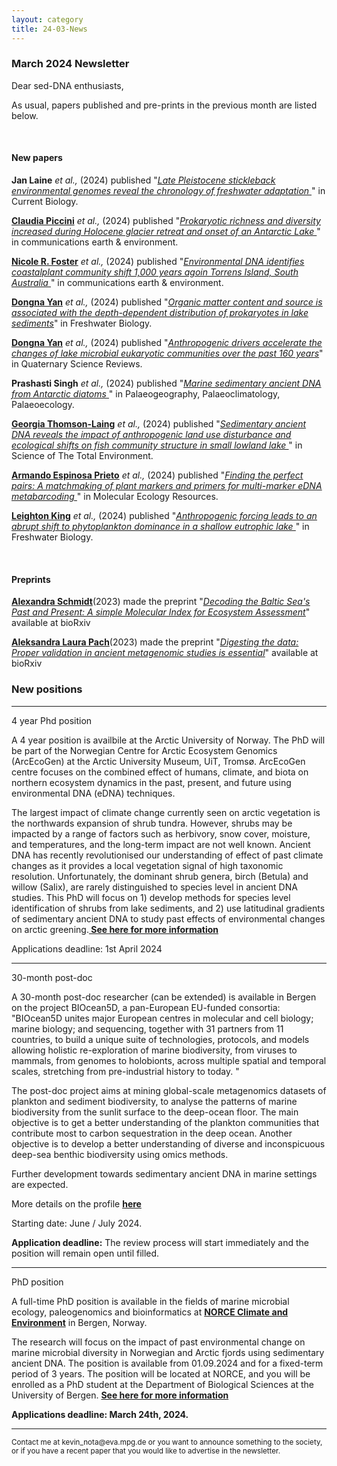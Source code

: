 ```yaml
---
layout: category
title: 24-03-News
---
```


<div class="section">
<h3 class="section-title underline">March 2024 Newsletter</h3>
</div>

<div class="intro">
<p> Dear sed-DNA enthusiasts,</p>
<p></p>

<p>As usual, papers published and pre-prints in the previous month are listed below.</p>

<br>
<div class="intro">
<h4 class="section-title underline">New papers</h4>

<p><b>Jan Laine</b> <i> et al.,</i> (2024) published "<a href="https://doi.org/10.1016/j.cub.2024.01.056" target="_blank"><u><i>Late Pleistocene stickleback environmental genomes reveal the chronology of freshwater adaptation </i></u></a>" in Current Biology.</p>

<p><a href="https://www.researchgate.net/profile/Claudia-Piccini" target="_blank"><b>Claudia Piccini</b></a> <i> et al.,</i> (2024) published "<a href="https://doi.org/10.1038/s43247-024-01245-6" target="_blank"><u><i>Prokaryotic richness and diversity increased during Holocene glacier retreat and onset of an Antarctic Lake </i></u></a>" in communications earth & environment.</p>

<p><a href="https://scholar.google.com/citations?user=ErnVokkAAAAJ&hl=en&oi=ao" target="_blank"><b>Nicole R. Foster</b></a> <i> et al.,</i> (2024) published "<a href="10.1038/s43247-024-01277-y" target="_blank"><u><i>Environmental DNA identifies coastalplant community shift 1,000 years agoin Torrens Island, South Australia </i></u></a>" in communications earth & environment.</p>

<p><a href="https://www.researchgate.net/profile/Yan-Dongna" target="_blank"><b>Dongna Yan</b></a> <i> et al.,</i> (2024) published "<a href="https://doi.org/10.1111/fwb.14223" target="_blank"><u><i>Organic matter content and source is associated with the depth-dependent distribution of prokaryotes in lake sediments</i></u></a>" in Freshwater Biology.</p>

<p><a href="https://www.researchgate.net/profile/Yan-Dongna" target="_blank"><b>Dongna Yan</b></a> <i> et al.,</i> (2024) published "<a href="https://doi.org/10.1016/j.quascirev.2024.108535" target="_blank"><u><i>Anthropogenic drivers accelerate the changes of lake microbial eukaryotic communities over the past 160 years</i></u></a>" in Quaternary Science Reviews.</p>

<p><b>Prashasti Singh</b> <i> et al.,</i> (2024) published "<a href="https://doi.org/10.1016/j.palaeo.2024.112090" target="_blank"><u><i>Marine sedimentary ancient DNA from Antarctic diatoms </i></u></a>" in Palaeogeography, Palaeoclimatology, Palaeoecology.</p>

<p><a href="https://www.researchgate.net/profile/Georgia-Thomson-Laing" target="_blank"><b>Georgia Thomson-Laing</b></a> <i> et al.,</i> (2024) published "<a href="https://doi.org/10.1016/j.scitotenv.2024.171266" target="_blank"><u><i>Sedimentary ancient DNA reveals the impact of anthropogenic land use disturbance and ecological shifts on fish community structure in small lowland lake </i></u></a>" in Science of The Total Environment.</p>

<p><a href="https://www.researchgate.net/profile/Armando-Espinosa-Prieto" target="_blank"><b>Armando Espinosa Prieto</b></a> <i> et al.,</i> (2024) published "<a href="https://doi.org/10.1111/1755-0998.13937" target="_blank"><u><i>Finding the perfect pairs: A matchmaking of plant markers and primers for multi-marker eDNA metabarcoding </i></u></a>" in Molecular Ecology Resources.</p>

<p><a href="https://scholar.google.com/citations?user=5tPsLGcAAAAJ&hl=en&oi=sra" target="_blank"><b>Leighton King</b></a> <i> et al.,</i> (2024) published "<a href="https://doi.org/10.1111/fwb.14214" target="_blank"><u><i>Anthropogenic forcing leads to an abrupt shift to phytoplankton dominance in a shallow eutrophic lake </i></u></a>" in Freshwater Biology.</p>

<br>

<div class="intro">
<h4 class="section-title underline">Preprints</h4>

<p><a href="https://www.researchgate.net/profile/Alexandra-Schmidt-11" target="_blank"><b>Alexandra Schmidt</b></a>(2023) made the preprint "<a href="https://doi.org/10.1101/2024.02.29.582456" target="_blank"><u><i>Decoding the Baltic Sea's Past and Present: A simple Molecular Index for Ecosystem Assessment</i></u></a>" available at bioRxiv</p>

<p><a href="https://www.researchgate.net/profile/Aleksandra-Laura-Pach" target="_blank"><b>Aleksandra Laura Pach</b></a>(2023) made the preprint "<a href="https://doi.org/10.1101/2024.02.27.581519" target="_blank"><u><i>Digesting the data: Proper validation in ancient metagenomic studies is essential</i></u></a>" available at bioRxiv</p>



<h3 class="section-title underline">New positions</h3>  

<hr>

<p>4 year Phd position</p>

<p>A 4 year position is availbile at the Arctic University of Norway. The PhD will be part of the Norwegian Centre for Arctic Ecosystem Genomics (ArcEcoGen) at the Arctic University Museum, UiT, Tromsø. ArcEcoGen centre focuses on the combined effect of humans, climate, and biota on northern ecosystem dynamics in the past, present, and future using environmental DNA (eDNA) techniques.</p>

<p>The largest impact of climate change currently seen on arctic vegetation is the northwards expansion of shrub tundra. However, shrubs may be impacted by a range of factors such as herbivory, snow cover, moisture, and temperatures, and the long-term impact are not well known. Ancient DNA has recently revolutionised our understanding of effect of past climate changes as it provides a local vegetation signal of high taxonomic resolution. Unfortunately, the dominant shrub genera, birch (Betula) and willow (Salix), are rarely distinguished to species level in ancient DNA studies. This PhD will focus on 1) develop methods for species level identification of shrubs from lake sediments, and 2) use latitudinal gradients of sedimentary ancient DNA to study past effects of environmental changes on arctic greening.<a href="https://www.jobbnorge.no/en/available-jobs/job/256742/phd-fellow-in-plant-ecology-and-evolution"><b> See here for more information</b></a></p>

<p>Applications deadline: 1st April 2024</p>

<hr> 
<p>30-month post-doc </p>
A 30-month post-doc researcher (can be extended) is available in Bergen on the project BIOcean5D, a pan-European EU-funded consortia:
"BIOcean5D unites major European centres in molecular and cell biology; marine biology; and sequencing, together with 31 partners from 11 countries, to build a unique suite of technologies, protocols, and models allowing holistic re-exploration of marine biodiversity, from viruses to mammals, from genomes to holobionts, across multiple spatial and temporal scales, stretching from pre-industrial history to today. "</p>

<p> The post-doc project aims at mining global-scale metagenomics datasets of plankton and sediment biodiversity, to analyse the patterns of marine biodiversity from the sunlit surface to the deep-ocean floor. The main objective is to get a better understanding of the plankton communities that contribute most to carbon sequestration in the deep ocean. Another objective is to develop a better understanding of diverse and inconspicuous deep-sea benthic biodiversity using omics methods. </p>

<p>Further development towards sedimentary ancient DNA in marine settings are expected. </p>

<p>More details on the profile <a href="https://www.jobbnorge.no/en/available-jobs/job/258508/postdoc-researcher-position"><b> here</b></a></p>

<p>Starting date: June / July 2024. </p>
<p><b>Application deadline:</b> The review process will start immediately and the position will remain open until filled. </p>

<hr>
<p>PhD position</p>
<p>A full-time PhD position is available in the fields of marine microbial ecology, paleogenomics and bioinformatics at <a href="https://www.jobbnorge.no/en/available-jobs/job/258181/phd-research-fellow-in-marine-microbial-ecology"><b> NORCE Climate and Environment</b></a> in Bergen, Norway.</p>

<p>The research will focus on the impact of past environmental change on marine microbial diversity in Norwegian and Arctic fjords using sedimentary ancient DNA. The position is available from 01.09.2024 and for a fixed-term period of 3 years. The position will be located at NORCE, and you will be enrolled as a PhD student at the Department of Biological Sciences at the University of Bergen. <a href="https://www.jobbnorge.no/en/available-jobs/job/258181/phd-research-fellow-in-marine-microbial-ecology"><b> See here for more information</b></a></p>

<p><b>Applications deadline: March 24th, 2024.</b></p>

<hr />
<p><small>Contact me at kevin_nota@eva.mpg.de or you want to announce something to the society, or if you have a recent paper that you would like to advertise in the newsletter.</small></p>
